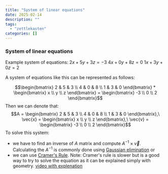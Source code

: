 ```yaml
---
title: "System of linear equations"
date: 2025-02-14
description: ""
tags: 
  - "zettlekasten"
categories: []
---
```


### System of linear equations
Example system of equations:
$2x + 5y + 3z = -3$
$4x + 0y + 8z = 0$
$1x + 3y + 0z = 2$

A system of equations like this can be represented as follows:

$$\begin{bmatrix} 2 & 5 & 3 \\ 4 & 0 & 8 \\ 1 & 3 & 0 \end{bmatrix} * \begin{bmatrix} x \\ y \\ z \end{bmatrix} = 
\begin{bmatrix} -3 \\ 0 \\ 2 \end{bmatrix}$$
Then we can denote that:
$$A = \begin{bmatrix} 2 & 5 & 3 \\ 4 & 0 & 8 \\ 1 & 3 & 0 \end{bmatrix},\ 
\vec{x} = \begin{bmatrix} x \\ y \\ z \end{bmatrix},\ 
\vec{v} = \begin{bmatrix} -3 \\ 0 \\ 2 \end{bmatrix}$$
To solve this system:
- we have to find an inverse of $A$ matrix and compute $A^{-1} \times \vec{v}$. Calculating the $A^{-1}$ is commonly done using [Gaussian elimination](Gaussian%20elimination.md)
or 
- we can use [Cramer's Rule](Cramer's%20Rule.md). Note: Cramer's rule is slower but is a good way to try to solve the equation as it can be explained simply with geometry. [video with explenation](https://www.youtube.com/watch?v=jBsC34PxzoM&list=PLZHQObOWTQDPD3MizzM2xVFitgF8hE_ab&index=12)
